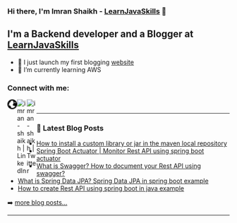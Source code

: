 
<!--
**im-imran-shaikh/im-imran-shaikh** is a ✨ _special_ ✨ repository because its `README.md` (this file) appears on your GitHub profile.

Here are some ideas to get you started:

- 🔭 I just launch my first blogging [website][website]  ...
- 🌱 I’m currently learning AWS ...
- 👯 I’m looking to collaborate on ...
- 🤔 I’m looking for help with ...
- 💬 Ask me about ...
- 📫 How to reach me: ...
- 😄 Pronouns: ...
- ⚡ Fun fact: ...
-->

### Hi there, I'm Imran  Shaikh - [LearnJavaSkills][website] 👋

## I'm a Backend developer and a Blogger at [LearnJavaSkills][website]

- 🔭 I just launch my first blogging [website][website]
- 🌱 I’m currently learning AWS

### Connect with me:

[<img align="left" alt="LearnJavaSkills.in" width="22px" src="https://raw.githubusercontent.com/iconic/open-iconic/master/svg/globe.svg" />][website]
[<img align="left" alt="imran-shaikh | LinkedIn" width="22px" src="https://cdn.jsdelivr.net/npm/simple-icons@v3/icons/linkedin.svg" />][linkedin]
[<img align="left" alt="imran-shaikh | Twitter" width="22px" src="https://cdn.jsdelivr.net/npm/simple-icons@v3/icons/twitter.svg" />][twitter]

<br />

---

### 📕 Latest Blog Posts

<!-- BLOG-POST-LIST:START -->
- [How to install a custom library or jar in the maven local repository](http://feedproxy.google.com/~r/LearnJavaSkills/~3/OhA1Zk2N6D0/how-to-install-custom-library-or-jar-in.html)
- [Spring Boot Actuator | Monitor Rest API using spring boot actuator](http://feedproxy.google.com/~r/LearnJavaSkills/~3/ak-VNYB03kw/spring-boot-actuator_18.html)
- [What is Swagger? How to document your Rest API using swagger?](http://feedproxy.google.com/~r/LearnJavaSkills/~3/Yq18L6htMLA/what-is-swagger.html)
- [What is Spring Data JPA? Spring Data JPA in spring boot example](http://feedproxy.google.com/~r/LearnJavaSkills/~3/6Zeu31PbrUY/Spring-Data-JPA.html)
- [How to create Rest API using spring boot in java example](http://feedproxy.google.com/~r/LearnJavaSkills/~3/tkqSi54AmD4/Rest-API-using-spring-boot-in-java.html)
<!-- BLOG-POST-LIST:END -->

➡️ [more blog posts...](https://www.Learnjavaskills.in)

---

[website]: https://www.Learnjavaskills.in
[twitter]: https://twitter.com/im_imran_shaikh
[linkedin]: https://linkedin.com/in/im-imran-shaikh


